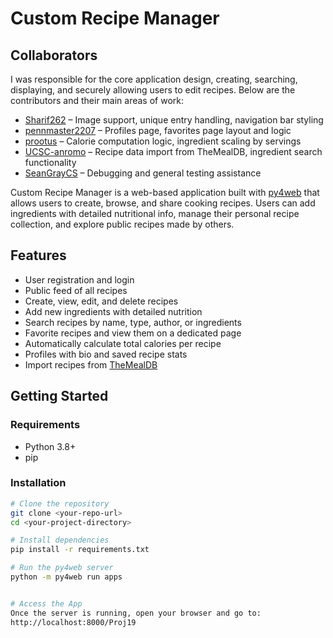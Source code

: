 # Custom Recipe Manager

## Collaborators

I was responsible for the core application design, creating, searching, displaying, and securely allowing users to edit recipes. Below are the contributors and their main areas of work:

- [Sharif262](https://github.com/Sharif262) – Image support, unique entry handling, navigation bar styling
- [pennmaster2207](https://github.com/pennmaster2207) – Profiles page, favorites page layout and logic
- [prootus](https://github.com/prootus) – Calorie computation logic, ingredient scaling by servings
- [UCSC-anromo](https://github.com/UCSC-anromo) – Recipe data import from TheMealDB, ingredient search functionality
- [SeanGrayCS](https://github.com/SeanGrayCS) – Debugging and general testing assistance




Custom Recipe Manager is a web-based application built with [py4web](https://py4web.com/) that allows users to create, browse, and share cooking recipes. Users can add ingredients with detailed nutritional info, manage their personal recipe collection, and explore public recipes made by others.

## Features

- User registration and login
- Public feed of all recipes
- Create, view, edit, and delete recipes
- Add new ingredients with detailed nutrition
- Search recipes by name, type, author, or ingredients
- Favorite recipes and view them on a dedicated page
- Automatically calculate total calories per recipe
- Profiles with bio and saved recipe stats
- Import recipes from [TheMealDB](https://www.themealdb.com/)

## Getting Started

### Requirements

- Python 3.8+
- pip

### Installation

```bash
# Clone the repository
git clone <your-repo-url>
cd <your-project-directory>

# Install dependencies
pip install -r requirements.txt

# Run the py4web server
python -m py4web run apps


# Access the App
Once the server is running, open your browser and go to:
http://localhost:8000/Proj19

